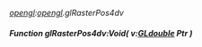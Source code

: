 _[opengl](../../modules/opengl/opengl-module.md):[opengl](../../modules/opengl/opengl-module.md).glRasterPos4dv_
##### Function glRasterPos4dv:Void( v:[GLdouble](../../modules/opengl/opengl-gldouble.md) Ptr )

